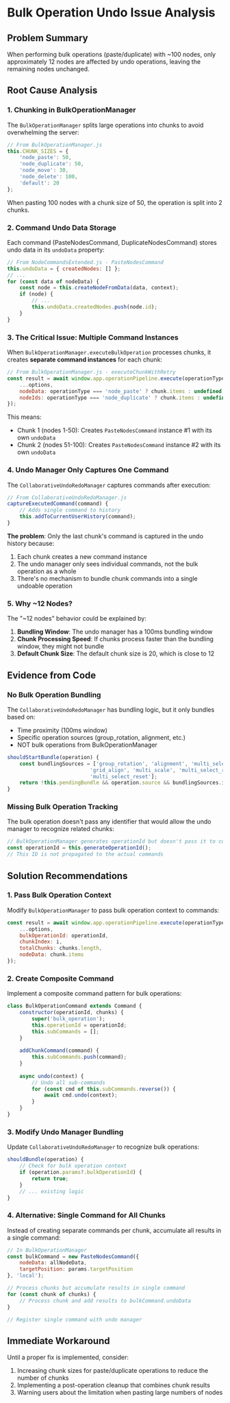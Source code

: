 # Bulk Operation Undo Issue Analysis

## Problem Summary
When performing bulk operations (paste/duplicate) with ~100 nodes, only approximately 12 nodes are affected by undo operations, leaving the remaining nodes unchanged.

## Root Cause Analysis

### 1. Chunking in BulkOperationManager
The `BulkOperationManager` splits large operations into chunks to avoid overwhelming the server:

```javascript
// From BulkOperationManager.js
this.CHUNK_SIZES = {
    'node_paste': 50,     
    'node_duplicate': 50, 
    'node_move': 30,      
    'node_delete': 100,   
    'default': 20         
};
```

When pasting 100 nodes with a chunk size of 50, the operation is split into 2 chunks.

### 2. Command Undo Data Storage
Each command (PasteNodesCommand, DuplicateNodesCommand) stores undo data in its `undoData` property:

```javascript
// From NodeCommandsExtended.js - PasteNodesCommand
this.undoData = { createdNodes: [] };
// ...
for (const data of nodeData) {
    const node = this.createNodeFromData(data, context);
    if (node) {
        // ...
        this.undoData.createdNodes.push(node.id);
    }
}
```

### 3. The Critical Issue: Multiple Command Instances
When `BulkOperationManager.executeBulkOperation` processes chunks, it creates **separate command instances** for each chunk:

```javascript
// From BulkOperationManager.js - executeChunkWithRetry
const result = await window.app.operationPipeline.execute(operationType, {
    ...options,
    nodeData: operationType === 'node_paste' ? chunk.items : undefined,
    nodeIds: operationType === 'node_duplicate' ? chunk.items : undefined
});
```

This means:
- Chunk 1 (nodes 1-50): Creates `PasteNodesCommand` instance #1 with its own `undoData`
- Chunk 2 (nodes 51-100): Creates `PasteNodesCommand` instance #2 with its own `undoData`

### 4. Undo Manager Only Captures One Command
The `CollaborativeUndoRedoManager` captures commands after execution:

```javascript
// From CollaborativeUndoRedoManager.js
captureExecutedCommand(command) {
    // Adds single command to history
    this.addToCurrentUserHistory(command);
}
```

**The problem**: Only the last chunk's command is captured in the undo history because:
1. Each chunk creates a new command instance
2. The undo manager only sees individual commands, not the bulk operation as a whole
3. There's no mechanism to bundle chunk commands into a single undoable operation

### 5. Why ~12 Nodes?
The "~12 nodes" behavior could be explained by:
1. **Bundling Window**: The undo manager has a 100ms bundling window
2. **Chunk Processing Speed**: If chunks process faster than the bundling window, they might not bundle
3. **Default Chunk Size**: The default chunk size is 20, which is close to 12

## Evidence from Code

### No Bulk Operation Bundling
The `CollaborativeUndoRedoManager` has bundling logic, but it only bundles based on:
- Time proximity (100ms window)
- Specific operation sources (group_rotation, alignment, etc.)
- NOT bulk operations from BulkOperationManager

```javascript
shouldStartBundle(operation) {
    const bundlingSources = ['group_rotation', 'alignment', 'multi_select', 
                           'grid_align', 'multi_scale', 'multi_select_rotation', 
                           'multi_select_reset'];
    return !this.pendingBundle && operation.source && bundlingSources.includes(operation.source);
}
```

### Missing Bulk Operation Tracking
The bulk operation doesn't pass any identifier that would allow the undo manager to recognize related chunks:

```javascript
// BulkOperationManager generates operationId but doesn't pass it to commands
const operationId = this.generateOperationId();
// This ID is not propagated to the actual commands
```

## Solution Recommendations

### 1. Pass Bulk Operation Context
Modify `BulkOperationManager` to pass bulk operation context to commands:

```javascript
const result = await window.app.operationPipeline.execute(operationType, {
    ...options,
    bulkOperationId: operationId,
    chunkIndex: i,
    totalChunks: chunks.length,
    nodeData: chunk.items
});
```

### 2. Create Composite Command
Implement a composite command pattern for bulk operations:

```javascript
class BulkOperationCommand extends Command {
    constructor(operationId, chunks) {
        super('bulk_operation');
        this.operationId = operationId;
        this.subCommands = [];
    }
    
    addChunkCommand(command) {
        this.subCommands.push(command);
    }
    
    async undo(context) {
        // Undo all sub-commands
        for (const cmd of this.subCommands.reverse()) {
            await cmd.undo(context);
        }
    }
}
```

### 3. Modify Undo Manager Bundling
Update `CollaborativeUndoRedoManager` to recognize bulk operations:

```javascript
shouldBundle(operation) {
    // Check for bulk operation context
    if (operation.params?.bulkOperationId) {
        return true;
    }
    // ... existing logic
}
```

### 4. Alternative: Single Command for All Chunks
Instead of creating separate commands per chunk, accumulate all results in a single command:

```javascript
// In BulkOperationManager
const bulkCommand = new PasteNodesCommand({
    nodeData: allNodeData,
    targetPosition: params.targetPosition
}, 'local');

// Process chunks but accumulate results in single command
for (const chunk of chunks) {
    // Process chunk and add results to bulkCommand.undoData
}

// Register single command with undo manager
```

## Immediate Workaround
Until a proper fix is implemented, consider:
1. Increasing chunk sizes for paste/duplicate operations to reduce the number of chunks
2. Implementing a post-operation cleanup that combines chunk results
3. Warning users about the limitation when pasting large numbers of nodes